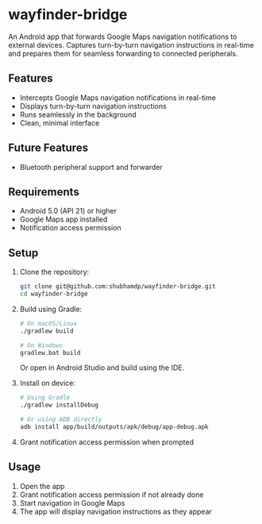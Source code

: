 # wayfinder-bridge
An Android app that forwards Google Maps navigation notifications to external devices. Captures turn-by-turn navigation instructions in real-time and prepares them for seamless forwarding to connected peripherals.

## Features
- Intercepts Google Maps navigation notifications in real-time
- Displays turn-by-turn navigation instructions
- Runs seamlessly in the background
- Clean, minimal interface

## Future Features
- Bluetooth peripheral support and forwarder

## Requirements
- Android 5.0 (API 21) or higher
- Google Maps app installed
- Notification access permission

## Setup
1. Clone the repository:
   ```bash
   git clone git@github.com:shubhamdp/wayfinder-bridge.git
   cd wayfinder-bridge
   ```

2. Build using Gradle:
   ```bash
   # On macOS/Linux
   ./gradlew build

   # On Windows
   gradlew.bat build
   ```

   Or open in Android Studio and build using the IDE.

3. Install on device:
   ```bash
   # Using Gradle
   ./gradlew installDebug

   # Or using ADB directly
   adb install app/build/outputs/apk/debug/app-debug.apk
   ```

4. Grant notification access permission when prompted

## Usage
1. Open the app
2. Grant notification access permission if not already done
3. Start navigation in Google Maps
4. The app will display navigation instructions as they appear
